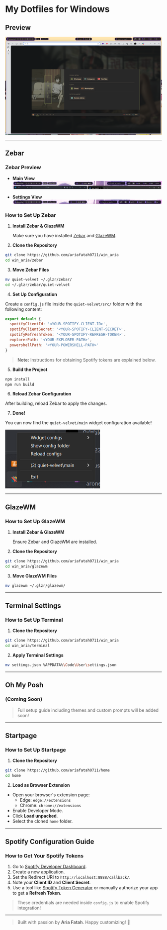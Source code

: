 # My Dotfiles for Windows

## Preview

[![Watch the video](./preview.png)](https://youtu.be/R6P4njG09I0)

---

## Zebar

### Zebar Preview

- **Main View**  
  ![Main Preview](images/README/image.png)

- **Settings View**  
  ![Settings Preview](images/README/image-1.png)

### How to Set Up Zebar

1. **Install Zebar & GlazeWM**

   Make sure you have installed [Zebar](https://github.com/zebar-dev/zebar) and [GlazeWM](https://github.com/glzr-io/glazewm).

2. **Clone the Repository**

```bash
git clone https://github.com/ariafatah0711/win_aria
cd win_aria/zebar
```

3. **Move Zebar Files**

```bash
mv quiet-velvet ~/.glzr/zebar/
cd ~/.glzr/zebar/quiet-velvet
```

4. **Set Up Configuration**

Create a `config.js` file inside the `quiet-velvet/src/` folder with the following content:

```javascript
export default {
  spotifyClientId: '<YOUR-SPOTIFY-CLIENT-ID>',
  spotifyClientSecret: '<YOUR-SPOTIFY-CLIENT-SECRET>',
  spotifyRefreshToken: '<YOUR-SPOTIFY-REFRESH-TOKEN>',
  explorerPath: '<YOUR-EXPLORER-PATH>',
  powershellPath: '<YOUR-POWERSHELL-PATH>'
}
```

> **Note:** Instructions for obtaining Spotify tokens are explained below.

5. **Build the Project**

```bash
npm install
npm run build
```

6. **Reload Zebar Configuration**

After building, reload Zebar to apply the changes.

7. **Done!**

You can now find the `quiet-velvet/main` widget configuration available!

![Widget Preview](images/README/image-2.png)

---

## GlazeWM

### How to Set Up GlazeWM

1. **Install Zebar & GlazeWM**

   Ensure Zebar and GlazeWM are installed.

2. **Clone the Repository**

```bash
git clone https://github.com/ariafatah0711/win_aria
cd win_aria/glazewm
```

3. **Move GlazeWM Files**

```bash
mv glazewm ~/.glzr/glazewm/
```

---

## Terminal Settings

### How to Set Up Terminal

1. **Clone the Repository**

```bash
git clone https://github.com/ariafatah0711/win_aria
cd win_aria/terminal
```

2. **Apply Terminal Settings**

```bash
mv settings.json %APPDATA%\Code\User\settings.json
```

---

## Oh My Posh

### (Coming Soon)

> Full setup guide including themes and custom prompts will be added soon!

---

## Startpage

### How to Set Up Startpage

1. **Clone the Repository**

```bash
git clone https://github.com/ariafatah0711/home
cd home
```

2. **Load as Browser Extension**

- Open your browser's extension page:
  - Edge: `edge://extensions`
  - Chrome: `chrome://extensions`
- Enable Developer Mode.
- Click **Load unpacked**.
- Select the cloned `home` folder.

---

## Spotify Configuration Guide

### How to Get Your Spotify Tokens

1. Go to [Spotify Developer Dashboard](https://developer.spotify.com/dashboard).
2. Create a new application.
3. Set the Redirect URI to `http://localhost:8888/callback/`.
4. Note your **Client ID** and **Client Secret**.
5. Use a tool like [Spotify Token Generator](https://github.com/Binaryify/spotify-token) or manually authorize your app to get a **Refresh Token**.

> These credentials are needed inside `config.js` to enable Spotify integration!

---

> Built with passion by **Aria Fatah**. Happy customizing! 🚀

